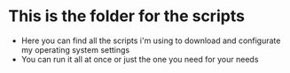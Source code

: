 # This is the folder for the scripts

- Here you can find all the scripts i'm using to download and configurate my operating system settings
- You can run it all at once or just the one you need for your needs
